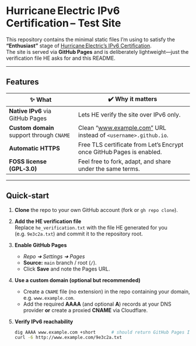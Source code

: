 # Hurricane Electric IPv6 Certification – Test Site

This repository contains the minimal static files I’m using to satisfy the **“Enthusiast”** stage of [Hurricane Electric’s IPv6 Certification](https://ipv6.he.net/certification/).  
The site is served via **GitHub Pages** and is deliberately lightweight—just the verification file HE asks for and this README.

---

## Features

| ✨ What | ✔️ Why it matters |
|--------|------------------|
| **Native IPv6** via GitHub Pages | Lets HE verify the site over IPv6 only. |
| **Custom domain** support through `CNAME` | Clean “www.example.com” URL instead of `<username>.github.io`. |
| **Automatic HTTPS** | Free TLS certificate from Let’s Encrypt once GitHub Pages is enabled. |
| **FOSS license (GPL‑3.0)** | Feel free to fork, adapt, and share under the same terms. |

---

## Quick‑start

1. **Clone** the repo to your own GitHub account (fork or `gh repo clone`).

2. **Add the HE verification file**  
   Replace `he_verification.txt` with the file HE generated for you (e.g. `9e3c2a.txt`) and commit it to the repository root.

3. **Enable GitHub Pages**  
   - *Repo ➜ Settings ➜ Pages*  
   - **Source:** `main` branch / root (`/`).  
   - Click **Save** and note the Pages URL.

4. **Use a custom domain (optional but recommended)**  
   - Create a `CNAME` file (no extension) in the repo containing your domain, e.g. `www.example.com`.  
   - Add the required **AAAA** (and optional **A**) records at your DNS provider **or** create a proxied **CNAME** via Cloudflare.

5. **Verify IPv6 reachability**

   ```bash
   dig AAAA www.example.com +short      # should return GitHub Pages IPv6 blocks
   curl -6 http://www.example.com/9e3c2a.txt
